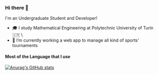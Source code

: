 ### Hi there 👋
I'm an Undergraduate Student and Developer!

- 🎓 I study Mathematical Engineering at Polytechnic University of Turin 🇮🇹 \
- 🔭 I’m currently working a web app to manage all kind of sports' tournaments

#### Most of the Language that I use
[![Anurag's GitHub stats](https://github-readme-stats.vercel.app/api?username=gfiacconi)](https://github.com/anuraghazra/github-readme-stats)





